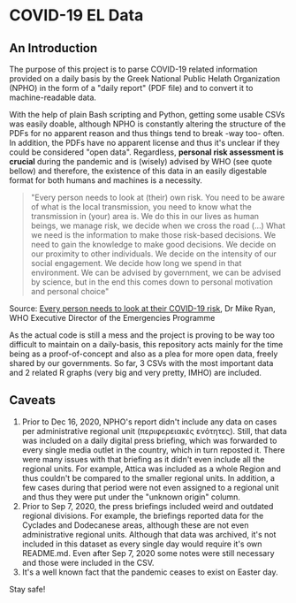 # COVID-19 EL Data

## An Introduction

The purpose of this project is to parse COVID-19 related information provided on a daily basis by the Greek National Public Helath Organization (NPHO) in the form of a "daily report" (PDF file) and to convert it to machine-readable data.

With the help of plain Bash scripting and Python, getting some usable CSVs was easily doable, although NPHO is constantly altering the structure of the PDFs for no apparent reason and thus things tend to break -way too- often. In addition, the PDFs have no apparent license and thus it's unclear if they could be considered "open data". Regardless, **personal risk assessment is crucial** during the pandemic and is (wisely) advised by WHO (see quote bellow) and therefore, the existence of this data in an easily digestable format for both humans and machines is a necessity.

>"Every person needs to look at (their) own risk. You need to be aware of what is the local transmission, you need to know what the transmission in (your) area is. We do this in our lives as human beings, we manage risk, we decide when we cross the road (...) What we need is the information to make those risk-based decisions. We need to gain the knowledge to make good decisions. We decide on our proximity to other individuals. We decide on the intensity of our social engagement. We decide how long we spend in that environment. We can be advised by government, we can be advised by science, but in the end this comes down to personal motivation and personal choice"

Source: [Every person needs to look at their COVID-19 risk](https://www.youtube.com/watch?v=ddefsWzxWjI),
Dr Mike Ryan, WHO Executive Director of the Emergencies Programme

As the actual code is still a mess and the project is proving to be way too difficult to maintain on a daily-basis, this repository acts mainly for the time being as a proof-of-concept and also as a plea for more open data, freely shared by our governments. So far, 3 CSVs with the most important data and 2 related R graphs (very big and very pretty, IMHO) are included.

## Caveats

1. Prior to Dec 16, 2020, NPHO's report didn't include any data on cases per administrative regional unit (περιφερειακές ενότητες). Still, that data was included on a daily digital press briefing, which was forwarded to every single media outlet in the country, which in turn reposted it. There were many issues with that briefing as it didn't even include all the regional units. For example, Attica was included as a whole Region and thus couldn't be compared to the smaller regional units. In addition, a few cases during that period were not even assigned to a regional unit and thus they were put under the "unknown origin" column. 
2. Prior to Sep 7, 2020, the press briefings included weird and outdated regional divisions. For example, the briefings reported data for the Cyclades and Dodecanese areas, although these are not even administrative regional units. Although that data was archived, it's not included in this dataset as every single day would require it's own README.md. Even after Sep 7, 2020 some notes were still necessary and those were included in the CSV.
3. It's a well known fact that the pandemic ceases to exist on Easter day.

Stay safe!

